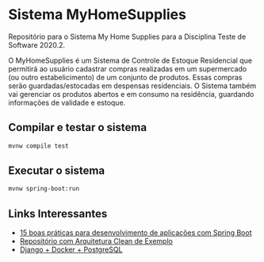 # Sistema MyHomeSupplies

Repositório para o Sistema My Home Supplies para a Disciplina Teste de Software 2020.2.

O MyHomeSupplies é um Sistema de Controle de Estoque Residencial que permitirá ao usuário cadastrar compras realizadas em um supermercado (ou outro estabelicimento) de um conjunto de produtos. Essas compras serão guardadas/estocadas em despensas residenciais. O Sistema também vai gerenciar os produtos abertos e em consumo na residência, guardando informações de validade e estoque.

## Compilar e testar o sistema

```bash
mvnw compile test
```

## Executar o sistema

```bash
mvnw spring-boot:run
```

## Links Interessantes

* [15 boas práticas para desenvolvimento de aplicações com Spring Boot](https://medium.com/equals-lab/15-boas-pr%C3%A1ticas-para-desenvolvimento-de-aplica%C3%A7%C3%B5es-com-spring-boot-953e0ff2e24f)
* [Repositório com Arquitetura Clean de Exemplo](https://github.com/mariazevedo88/travels-java-api)
* [Django + Docker + PostgreSQL](https://www.youtube.com/watch?v=xxjzwdtWozI)
